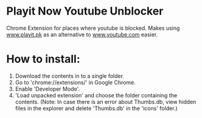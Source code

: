 # Playit Now Youtube Unblocker
Chrome Extension for places where youtube is blocked. Makes using www.playit.pk as an alternative to www.youtube.com easier.

# How to install:
1. Download the contents in to a single folder.
2. Go to 'chrome://extensions/' in Google Chrome.
3. Enable 'Developer Mode'.
4. 'Load unpacked extension' and choose the folder containing the contents. (Note: In case there is an error about Thumbs.db, view hidden files in the explorer and delete 'Thumbs.db' in the 'icons' folder.)
